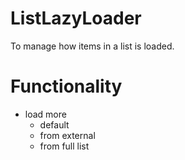 # ListLazyLoader
 To manage how items in a list is loaded.

# Functionality
- load more
  - default
  - from external
  - from full list
